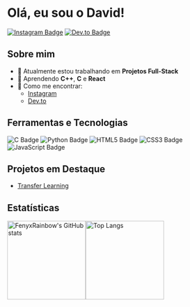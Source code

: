 # Olá, eu sou o David!

[![Instagram Badge](https://img.shields.io/badge/-@gomes.pprt_-E4405F?style=flat&logo=Instagram&logoColor=white&link=https://instagram.com/gomes.pprt/)](https://instagram.com/gomes.pprt/)
[![Dev.to Badge](https://img.shields.io/badge/-Dev.to-0A0A0A?style=flat&logo=dev.to&logoColor=white&link=https://dev.to/fenyxrainbow)](https://dev.to/fenyxrainbow)

## Sobre mim
- 🔭 Atualmente estou trabalhando em **Projetos Full-Stack**  
- 🌱 Aprendendo **C++**, **C** e **React**  
- 💬 Como me encontrar:
  - [Instagram](https://www.instagram.com/gomes.pprt/)
  - [Dev.to](https://dev.to/fenyxrainbow)

## Ferramentas e Tecnologias
![C Badge](https://img.shields.io/badge/-C-A8B9CC?style=flat&logo=c&logoColor=white)
![Python Badge](https://img.shields.io/badge/-Python-3776AB?style=flat&logo=python&logoColor=white)
![HTML5 Badge](https://img.shields.io/badge/-HTML5-E34F26?style=flat&logo=html5&logoColor=white)
![CSS3 Badge](https://img.shields.io/badge/-CSS3-1572B6?style=flat&logo=css3&logoColor=white)
![JavaScript Badge](https://img.shields.io/badge/-JavaScript-F7DF1E?style=flat&logo=javascript&logoColor=black)

## Projetos em Destaque
- [Transfer Learning](https://github.com/fenyxrainbow/Transfer-Learning)

## Estatísticas
<div style="display: flex; flex-direction: row;">
  <img 
       src="https://github-readme-stats.vercel.app/api?username=fenyxrainbow&show_icons=true&theme=radical" 
       alt="FenyxRainbow's GitHub stats" 
       height="180em" 
  />
  <img 
       src="https://github-readme-stats.vercel.app/api/top-langs/?username=fenyxrainbow&layout=compact&theme=radical" 
       alt="Top Langs" 
       height="180em" 
  />
</div>

